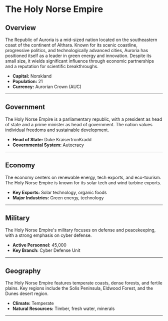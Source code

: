 # The Holy Norse Empire

## Overview
The Republic of Auroria is a mid-sized nation located on the southeastern coast of the continent of Althara. Known for its scenic coastline, progressive politics, and technologically advanced cities, Auroria has positioned itself as a leader in green energy and innovation. Despite its small size, it wields significant influence through economic partnerships and a reputation for scientific breakthroughs.

- **Capital:** Norskland
- **Population:** 21
- **Currency:** Aurorian Crown (AUC)

---

## Government
The Holy Norse Empire is a parliamentary republic, with a president as head of state and a prime minister as head of government. The nation values individual freedoms and sustainable development.

- **Head of State:** Duke KraisertronKradd
- **Governmental System:** Autocracy

---

## Economy
The economy centers on renewable energy, tech exports, and eco-tourism. The Holy Norse Empire is known for its solar tech and wind turbine exports.

- **Key Exports:** Solar technology, organic foods
- **Major Industries:** Green energy, technology

---

## Military
The Holy Norse Empire's military focuses on defense and peacekeeping, with a strong emphasis on cyber defense.

- **Active Personnel:** 45,000
- **Key Branch:** Cyber Defense Unit

---

## Geography
The Holy Norse Empire features temperate coasts, dense forests, and fertile plains. Key regions include the Solis Peninsula, Eldwood Forest, and the Dunes desert region.

- **Climate:** Temperate
- **Natural Resources:** Timber, fresh water, minerals

---